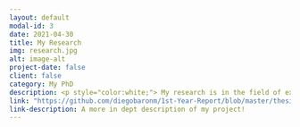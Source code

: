 ```yaml
---
layout: default
modal-id: 3
date: 2021-04-30
title: My Research
img: research.jpg
alt: image-alt
project-date: false
client: false
category: My PhD
description: <p style="color:white;"> My research is in the field of experimental high energy physics. First, my review for experts. You can skip the next paragraph if you are not familiar with physics but you can come back to it later.</p><p style="color:white;"> I am currently working in the ATLAS collaboration, measuring the performance of the tau identification algorithm. I will derive the corresponding scale factors to correct the Monte Carlo simulations to better model the real data. My research is motivated by the independence of this measurement from lepton universality violation effects, because we use Z boson decays as source of our events. The other part of my PhD was dedicated to a standard model precision measurement. We observed VBF Z production in tau-tau final states. Our final goal is to use this measurement as a probe for beyond standard model physics in the high-mass di-tau spectrum.</p> <p style="color:white;"> Let's start by clarigying what is the field of experimental high energy physics (HEP). At school, we were all told that matter is made of fundamental pieces called atoms. Unfortunately (fortunately for physicists I would say), this is not the whole story. Atoms have a nucleus formed of protons and neutrons, sorrounded by a cloud of electrons. However, since the 1930s physycists discovered more particles besides the proton, the neutron and the electron. Now, we even know that protons and neutrons are composed of other fundamental particles called quarks and gluons!</p> <p style="color:white;"> Scientists have embarked theirselfs into the enterprise of discovering new particles, measuring their properties and stablishing the set of laws and relations between the fundamental pieces of our universe. This is what we call HEP.</p><p style="color:white;">Now, let's explain, why experimental HEP? In raw terms, the field of HEP is split in two big branches. First, theoretical physicists, the scientists in charge of proposing the models (theories), predicting the values for physical quantities, like the mass of the particles or the electric charge, and modelling the phenomena that particles undergo when they interact with detectors. Complementary to this big effort, we have experimental physicists, the branch that I belong to. We build the detectors; we study the interaction between the particles and the machines; and we record, calibrate and analyse the data produced by the detectors.</p><p style="color:white;"> At the moment, we know that there are 63 fundamental particles, we do not have time to talk about all of them here! Therefore, I will focus on the most important ones from the point of view of my research. These days, our understanding of elementary particles is described by the Standard Model (SM) of particle physics. This is the common framework of HEP and the most explicative and predictive physics theory we currently have. Phenomena like the interaction of electrons with light, and the radioactivity are explained by the SM.</p> <p style="color:white;"> The SM states that every particle that is electrically charged, like the electron or the proton, interacts with light - this is what we call electromagnetic interactions. Light itself can be described as being composed of particles which are called photons.<figure><img src='img/portfolio/egammap.png' alt='missing' /><figcaption>In atoms, the electric interaction between protons in the nucleous and electrons around, can be undertand as if the charged particles were exchanging photons (ligth particles).</figcaption></figure></p> <p style="color:white;"> Radioactivity in atoms, which weak forces are responsible for, can be explained by the exchange of other particles named the W and the Z bosons. But not only electrons are involved in weak and electromagnetic interactions.</p> <p style="color:white;"> Electrons have bigger brothers! They are called the muon and the tau. The muon is 200 times more masssive than the electron and the tau is 3500 times more massive! Myy research focus on the tau particles! <figure><img  src="img/leptons.png" alt='missing' /><figcaption>In the SM the only difference between taus, muons and electrons is their mass.</figcaption></figure></p> <p style="color:white;"> In part because of their mass, taus are short-lived particles and they can decay into lighter particles like the muon or the electron.  This is the way we actually "see" taus in our detectors, we infere that they were there because we can see their decay products. </p> <p style="color:white;"> I work with the ATLAS (A Toroidal LHC ApparatuS) detector. This is a BIG particle detector located at the Large Hadron Collider (LHC), the biggest and most energetic particle accelerator/collider on earth! <figure><img  src="img/portfolio/MeAndATLAS.jpg" alt='missing' /><figcaption>Me, inside the ATLAS cavern! The detector is approximately 30m long and is as tall as a nine storeys building!</figcaption></figure></p><p style="color:white;"> In the ATLAS collaboration, I have been involved in a cuple of activities. I will make a list here <ul> <li> During my PhD -> Physicists have developed deep neural networks algorithms which can identify tau particles. These algorithms have been trained on simulations and my research is about measuring the performace of this algorithms in the real data from the collisions. Finally, I dervie correction factors for the simulation. </li> <li> During my PhD -> As my other project for the PhD, I will try to look for new physics beyond the SM, using taus. </li> <li>Third item</li> <li>Fourth item</li> </ul> </p>
link: "https://github.com/diegobaronm/1st-Year-Report/blob/master/thesis_main.pdf"
link-description: A more in dept description of my project!
---
```

